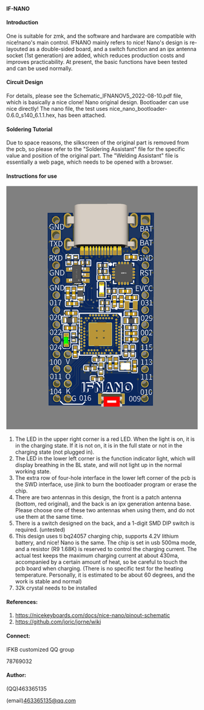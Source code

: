 #### IF-NANO

#### Introduction
One is suitable for zmk, and the software and hardware are compatible with nice!nano's main control.
IFNANO mainly refers to nice! Nano's design is re-layouted as a double-sided board, and a switch function and an ipx antenna socket (1st generation) are added, which reduces production costs and improves practicability.
At present, the basic functions have been tested and can be used normally.

#### Circuit Design
For details, please see the Schematic_IFNANOV5_2022-08-10.pdf file, which is basically a nice clone! Nano original design.
Bootloader can use nice directly! The nano file, the test uses nice_nano_bootloader-0.6.0_s140_6.1.1.hex, has been attached.


#### Soldering Tutorial
Due to space reasons, the silkscreen of the original part is removed from the pcb, so please refer to the "Soldering Assistant" file for the specific value and position of the original part.
The "Welding Assistant" file is essentially a web page, which needs to be opened with a browser.

#### Instructions for use
![](./img/top.png)


1. The LED in the upper right corner is a red LED. When the light is on, it is in the charging state. If it is not on, it is in the full state or not in the charging state (not plugged in).
2. The LED in the lower left corner is the function indicator light, which will display breathing in the BL state, and will not light up in the normal working state.
3. The extra row of four-hole interface in the lower left corner of the pcb is the SWD interface, use jlink to burn the bootloader program or erase the chip.
4. There are two antennas in this design, the front is a patch antenna (bottom, red original), and the back is an ipx generation antenna base. Please choose one of these two antennas when using them, and do not use them at the same time.
5. There is a switch designed on the back, and a 1-digit SMD DIP switch is required. (untested)
6. This design uses ti bq24057 charging chip, supports 4.2V lithium battery, and nice! Nano is the same. The chip is set in usb 500ma mode, and a resistor (R9 1.68K) is reserved to control the charging current. The actual test keeps the maximum charging current at about 430ma, accompanied by a certain amount of heat, so be careful to touch the pcb board when charging. (There is no specific test for the heating temperature. Personally, it is estimated to be about 60 degrees, and the work is stable and normal)
7. 32k crystal needs to be installed



#### References:

1. https://nicekeyboards.com/docs/nice-nano/pinout-schematic
2. https://github.com/joric/jorne/wiki

   

#### Connect:

IFKB customized QQ group

78769032



#### Author:

(QQ)463365135

(email)463365135@qq.com

